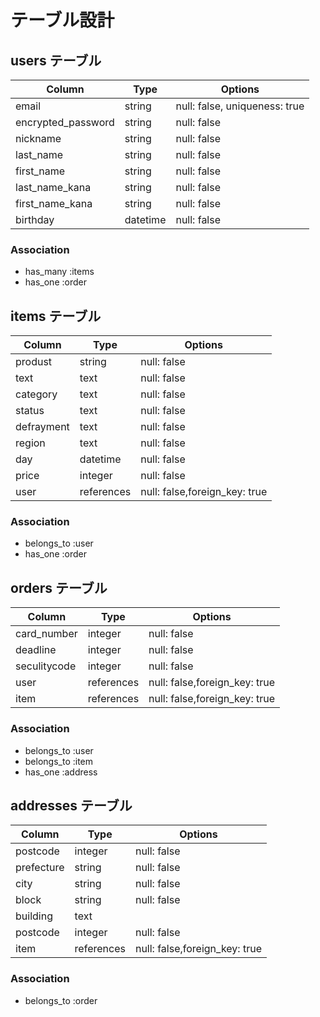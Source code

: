 # テーブル設計

## users テーブル

| Column             | Type     | Options                       |
| ------------------ | -------- | ----------------------------- |
| email              |  string  | null: false, uniqueness: true |
| encrypted_password |  string  | null: false                   |
| nickname           |  string  | null: false                   |
| last_name          |  string  | null: false                   |
| first_name         |  string  | null: false                   |
| last_name_kana     |  string  | null: false                   |
| first_name_kana    |  string  | null: false                   |
| birthday           | datetime | null: false                   |

### Association

- has_many :items
- has_one :order


## items テーブル

| Column         | Type       | Options                       |
| -------------- | ---------- | ----------------------------- |
| produst        |   string   | null: false                   |
| text           |    text    | null: false                   |
| category       |    text    | null: false                   |
| status         |    text    | null: false                   |
| defrayment     |    text    | null: false                   |
| region         |    text    | null: false                   |
| day            |  datetime  | null: false                   |
| price          |  integer   | null: false                   |
| user           | references | null: false,foreign_key: true |

### Association

- belongs_to :user
- has_one :order


## orders テーブル

| Column         | Type       | Options                       |
| -------------- | ---------- | ----------------------------- |
| card_number    |  integer   | null: false                   |
| deadline       |  integer   | null: false                   |
| seculitycode   |  integer   | null: false                   |
| user           | references | null: false,foreign_key: true |
| item           | references | null: false,foreign_key: true |

### Association

- belongs_to :user
- belongs_to :item
- has_one :address


## addresses テーブル

| Column         | Type       | Options                       |
| -------------- | ---------- | ----------------------------- |
| postcode       |  integer   | null: false                   |
| prefecture     |   string   | null: false                   |
| city           |   string   | null: false                   |
| block          |   string   | null: false                   |
| building       |    text    |                               |
| postcode       |  integer   | null: false                   |
| item           | references | null: false,foreign_key: true |

### Association

- belongs_to :order